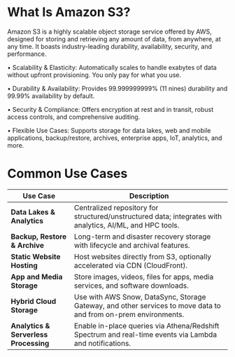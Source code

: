 <h1>What Is Amazon S3?</h1>

Amazon S3 is a highly scalable object storage service offered by AWS, designed for storing and retrieving any amount of data, from anywhere, at any time. It boasts industry-leading durability, availability, security, and performance.

• Scalability & Elasticity: Automatically scales to handle exabytes of data without upfront provisioning. You only pay for what you use. 

• Durability & Availability: Provides 99.999999999% (11 nines) durability and 99.99% availability by default. 

• Security & Compliance: Offers encryption at rest and in transit, robust access controls, and comprehensive auditing. 

• Flexible Use Cases: Supports storage for data lakes, web and mobile applications, backup/restore, archives, enterprise apps, IoT, analytics, and more. 

<h1>Common Use Cases</h1>

| Use Case                              | Description                                                                                                                   |
| ------------------------------------- | ----------------------------------------------------------------------------------------------------------------------------- |
| **Data Lakes & Analytics**            | Centralized repository for structured/unstructured data; integrates with analytics, AI/ML, and HPC tools.                     |
| **Backup, Restore & Archive**         | Long-term and disaster recovery storage with lifecycle and archival features.                                                 |
| **Static Website Hosting**            | Host websites directly from S3, optionally accelerated via CDN (CloudFront).                                                  |
| **App and Media Storage**             | Store images, videos, files for apps, media services, and software downloads.                                                 |
| **Hybrid Cloud Storage**              | Use with AWS Snow, DataSync, Storage Gateway, and other services to move data to and from on-prem environments.               |
| **Analytics & Serverless Processing** | Enable in-place queries via Athena/Redshift Spectrum and real-time events via Lambda and notifications.                       |









